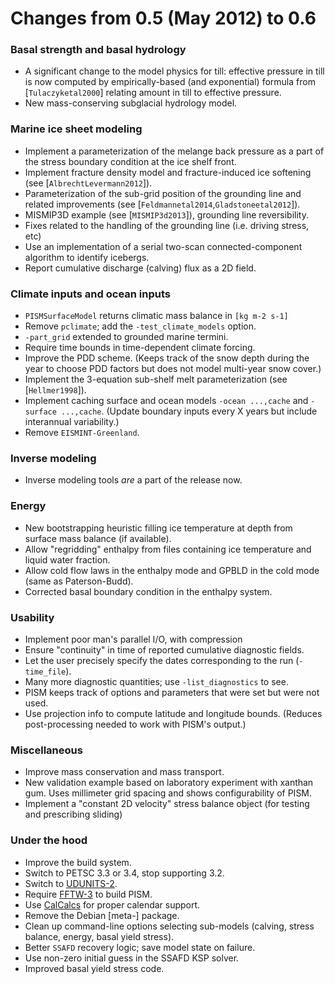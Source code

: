 # Changes from 0.5 (May 2012) to 0.6

### Basal strength and basal hydrology
  - A significant change to the model physics for till: effective
	pressure in till is now computed by empirically-based (and exponential)
	formula from [`Tulaczyketal2000`] relating amount in till to effective
	pressure.
  - New mass-conserving subglacial hydrology model.

### Marine ice sheet modeling
  - Implement a parameterization of the melange back pressure as a
	part of the stress boundary condition at the ice shelf front.
  - Implement fracture density model and fracture-induced ice
    softening (see [`AlbrechtLevermann2012`]).
  - Parameterization of the sub-grid position of the grounding line and
    related improvements (see [`Feldmannetal2014`,`Gladstoneetal2012`]).
  - MISMIP3D example (see [`MISMIP3d2013`]), grounding line reversibility.
  - Fixes related to the handling of the grounding line (i.e. driving stress, etc)
  - Use an implementation of a serial two-scan connected-component
    algorithm to identify icebergs.
  - Report cumulative discharge (calving) flux as a 2D field.

### Climate inputs and ocean inputs
  - `PISMSurfaceModel` returns climatic mass balance in `[kg m-2 s-1]`
  - Remove `pclimate`; add the `-test_climate_models` option.
  - `-part_grid` extended to grounded marine termini.
  - Require time bounds in time-dependent climate forcing.
  - Improve the PDD scheme. (Keeps track of the snow depth during the year
    to choose PDD factors but does not model multi-year snow cover.)
  - Implement the 3-equation sub-shelf melt parameterization (see
    [`Hellmer1998`]).
  - Implement caching surface and ocean models `-ocean ...,cache` and
    `-surface ...,cache`. (Update boundary inputs every X years but
    include interannual variability.)
  - Remove `EISMINT-Greenland`.

### Inverse modeling
  - Inverse modeling tools *are* a part of the release now.

### Energy
  - New bootstrapping heuristic filling ice temperature at depth from surface
    mass balance (if available).
  - Allow "regridding" enthalpy from files containing ice temperature
    and liquid water fraction.
  - Allow cold flow laws in the enthalpy mode and GPBLD in the cold
    mode (same as Paterson-Budd).
  - Corrected basal boundary condition in the enthalpy system.

### Usability
  - Implement poor man's parallel I/O, with compression
  - Ensure "continuity" in time of reported cumulative diagnostic fields.
  - Let the user precisely specify the dates corresponding to the run (`-time_file`).
  - Many more diagnostic quantities; use `-list_diagnostics` to see.
  - PISM keeps track of options and parameters that were set but were not used.
  - Use projection info to compute latitude and longitude bounds.
	(Reduces post-processing needed to work with PISM's output.)

### Miscellaneous
  - Improve mass conservation and mass transport.
  - New validation example based on laboratory experiment with xanthan gum.
    Uses millimeter grid spacing and shows configurability of PISM.
  - Implement a "constant 2D velocity" stress balance object (for testing and
    prescribing sliding)

### Under the hood
  - Improve the build system.
  - Switch to PETSC 3.3 or 3.4, stop supporting 3.2.
  - Switch to [UDUNITS-2](http://www.unidata.ucar.edu/software/udunits/).
  - Require [FFTW-3](http://www.fftw.org) to build PISM.
  - Use [CalCalcs](http://meteora.ucsd.edu/~pierce/calcalcs/) for proper calendar support.
  - Remove the Debian [meta-] package.
  - Clean up command-line options selecting sub-models (calving,
    stress balance, energy, basal yield stress).
  - Better `SSAFD` recovery logic; save model state on failure.
  - Use non-zero initial guess in the SSAFD KSP solver.
  - Improved basal yield stress code.

